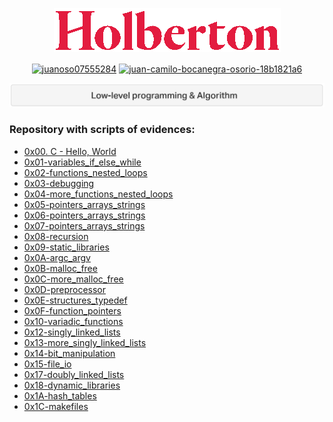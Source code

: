 <p align="center">
    <a href=#><img src="https://raw.githubusercontent.com/jbocane6/logos/main/holberton-logo.png" alt="holberton" /></a></p>
  
  <p align="center">
    <a href="https://twitter.com/juanoso07555284" target="blank"><img align="center" src="https://raw.githubusercontent.com/rahuldkjain/github-profile-readme-generator/master/src/images/icons/Social/twitter.svg" alt="juanoso07555284" height="30" width="40" /></a>
  <a href="https://linkedin.com/in/juan-camilo-bocanegra-osorio-18b1821a6" target="blank"><img align="center" src="https://raw.githubusercontent.com/rahuldkjain/github-profile-readme-generator/master/src/images/icons/Social/linked-in-alt.svg" alt="juan-camilo-bocanegra-osorio-18b1821a6" height="30" width="40" /></a>
  </p>
  
  <p align="center">
    <a href=#><img src="https://raw.githubusercontent.com/jbocane6/logos/main/titulo3.png" alt="titulo" /></a></p>
  
  ### Repository with scripts of evidences:

- [0x00. C - Hello, World](https://github.com/jbocane6/holbertonschool-low_level_programming/tree/master/0x00-hello_world)
- [0x01-variables_if_else_while](https://github.com/jbocane6/holbertonschool-low_level_programming/tree/master/0x01-variables_if_else_while)
- [0x02-functions_nested_loops](https://github.com/jbocane6/holbertonschool-low_level_programming/tree/master/0x02-functions_nested_loops)
- [0x03-debugging](https://github.com/jbocane6/holbertonschool-low_level_programming/tree/master/0x03-debugging)
- [0x04-more_functions_nested_loops](https://github.com/jbocane6/holbertonschool-low_level_programming/tree/master/0x04-more_functions_nested_loops)
- [0x05-pointers_arrays_strings](https://github.com/jbocane6/holbertonschool-low_level_programming/tree/master/0x05-pointers_arrays_strings)
- [0x06-pointers_arrays_strings](https://github.com/jbocane6/holbertonschool-low_level_programming/tree/master/0x06-pointers_arrays_strings)
- [0x07-pointers_arrays_strings](https://github.com/jbocane6/holbertonschool-low_level_programming/tree/master/0x07-pointers_arrays_strings)
- [0x08-recursion](https://github.com/jbocane6/holbertonschool-low_level_programming/tree/master/0x08-recursion)
- [0x09-static_libraries](https://github.com/jbocane6/holbertonschool-low_level_programming/tree/master/0x09-static_libraries)
- [0x0A-argc_argv](https://github.com/jbocane6/holbertonschool-low_level_programming/tree/master/0x0A-argc_argv)
- [0x0B-malloc_free](https://github.com/jbocane6/holbertonschool-low_level_programming/tree/master/0x0B-malloc_free)
- [0x0C-more_malloc_free](https://github.com/jbocane6/holbertonschool-low_level_programming/tree/master/0x0C-more_malloc_free)
- [0x0D-preprocessor](https://github.com/jbocane6/holbertonschool-low_level_programming/tree/master/0x0D-preprocessor)
- [0x0E-structures_typedef](https://github.com/jbocane6/holbertonschool-low_level_programming/tree/master/0x0E-structures_typedef)
- [0x0F-function_pointers](https://github.com/jbocane6/holbertonschool-low_level_programming/tree/master/0x0F-function_pointers)
- [0x10-variadic_functions](https://github.com/jbocane6/holbertonschool-low_level_programming/tree/master/0x10-variadic_functions)
- [0x12-singly_linked_lists](https://github.com/jbocane6/holbertonschool-low_level_programming/tree/master/0x12-singly_linked_lists)
- [0x13-more_singly_linked_lists](https://github.com/jbocane6/holbertonschool-low_level_programming/tree/master/0x13-more_singly_linked_lists)
- [0x14-bit_manipulation](https://github.com/jbocane6/holbertonschool-low_level_programming/tree/master/0x14-bit_manipulation)
- [0x15-file_io](https://github.com/jbocane6/holbertonschool-low_level_programming/tree/master/0x15-file_io)
- [0x17-doubly_linked_lists](https://github.com/jbocane6/holbertonschool-low_level_programming/tree/master/0x17-doubly_linked_lists)
- [0x18-dynamic_libraries](https://github.com/jbocane6/holbertonschool-low_level_programming/tree/master/0x18-dynamic_libraries)
- [0x1A-hash_tables](https://github.com/jbocane6/holbertonschool-low_level_programming/tree/master/0x1A-hash_tables)
- [0x1C-makefiles](https://github.com/jbocane6/holbertonschool-low_level_programming/tree/master/0x1C-makefiles)